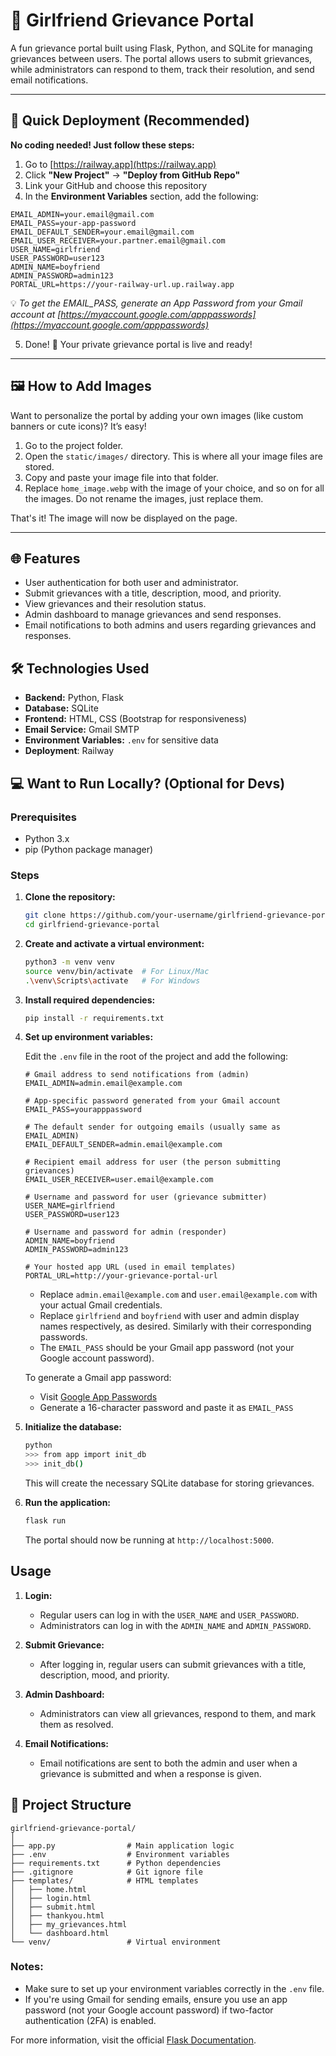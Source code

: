 # 💌 Girlfriend Grievance Portal

A fun grievance portal built using Flask, Python, and SQLite for managing grievances between users. The portal allows users to submit grievances, while administrators can respond to them, track their resolution, and send email notifications.

---

## 🚀 Quick Deployment (Recommended)

**No coding needed! Just follow these steps:**

1. Go to [https://railway.app](https://railway.app)
2. Click **"New Project"** → **"Deploy from GitHub Repo"**
3. Link your GitHub and choose this repository
4. In the **Environment Variables** section, add the following:

```env
EMAIL_ADMIN=your.email@gmail.com
EMAIL_PASS=your-app-password
EMAIL_DEFAULT_SENDER=your.email@gmail.com
EMAIL_USER_RECEIVER=your.partner.email@gmail.com
USER_NAME=girlfriend
USER_PASSWORD=user123
ADMIN_NAME=boyfriend
ADMIN_PASSWORD=admin123
PORTAL_URL=https://your-railway-url.up.railway.app
```

💡 *To get the EMAIL_PASS, generate an App Password from your Gmail account at [https://myaccount.google.com/apppasswords](https://myaccount.google.com/apppasswords)*

5. Done! 🚀 Your private grievance portal is live and ready!

---

## 🖼️ How to Add Images

Want to personalize the portal by adding your own images (like custom banners or cute icons)? It’s easy!

1. Go to the project folder.
2. Open the `static/images/` directory. This is where all your image files are stored.
3. Copy and paste your image file into that folder.
4. Replace `home_image.webp` with the image of your choice, and so on for all the images. Do not rename the images, just replace them.

That's it! The image will now be displayed on the page.

---

## 🌐 Features

- User authentication for both user and administrator.
- Submit grievances with a title, description, mood, and priority.
- View grievances and their resolution status.
- Admin dashboard to manage grievances and send responses.
- Email notifications to both admins and users regarding grievances and responses.

## 🛠️ Technologies Used

- **Backend:** Python, Flask
- **Database:** SQLite
- **Frontend:** HTML, CSS (Bootstrap for responsiveness)
- **Email Service:** Gmail SMTP
- **Environment Variables:** `.env` for sensitive data
- **Deployment**: Railway

## 💻 Want to Run Locally? (Optional for Devs)

### Prerequisites

- Python 3.x
- pip (Python package manager)

### Steps

1. **Clone the repository:**

   ```bash
   git clone https://github.com/your-username/girlfriend-grievance-portal.git
   cd girlfriend-grievance-portal
   ```

2. **Create and activate a virtual environment:**

   ```bash
   python3 -m venv venv
   source venv/bin/activate  # For Linux/Mac
   .\venv\Scripts\activate   # For Windows
   ```

3. **Install required dependencies:**

   ```bash
   pip install -r requirements.txt
   ```

4. **Set up environment variables:**

   Edit the `.env` file in the root of the project and add the following:

    ```env
    # Gmail address to send notifications from (admin)
    EMAIL_ADMIN=admin.email@example.com

    # App-specific password generated from your Gmail account
    EMAIL_PASS=yourapppassword

    # The default sender for outgoing emails (usually same as EMAIL_ADMIN)
    EMAIL_DEFAULT_SENDER=admin.email@example.com

    # Recipient email address for user (the person submitting grievances)
    EMAIL_USER_RECEIVER=user.email@example.com

    # Username and password for user (grievance submitter)
    USER_NAME=girlfriend
    USER_PASSWORD=user123

    # Username and password for admin (responder)
    ADMIN_NAME=boyfriend
    ADMIN_PASSWORD=admin123

    # Your hosted app URL (used in email templates)
    PORTAL_URL=http://your-grievance-portal-url
    ```
   - Replace `admin.email@example.com` and `user.email@example.com` with your actual Gmail credentials.
   - Replace `girlfriend` and `boyfriend` with user and admin display names respectively, as desired. Similarly with their corresponding passwords.
   - The `EMAIL_PASS` should be your Gmail app password (not your Google account password).

    To generate a Gmail app password:  
    - Visit [Google App Passwords](https://myaccount.google.com/apppasswords)
    - Generate a 16-character password and paste it as `EMAIL_PASS`

5. **Initialize the database:**

   ```bash
   python
   >>> from app import init_db
   >>> init_db()
   ```

   This will create the necessary SQLite database for storing grievances.

6. **Run the application:**

   ```bash
   flask run
   ```

   The portal should now be running at `http://localhost:5000`.

## Usage

1. **Login:**
   - Regular users can log in with the `USER_NAME` and `USER_PASSWORD`.
   - Administrators can log in with the `ADMIN_NAME` and `ADMIN_PASSWORD`.

2. **Submit Grievance:**
   - After logging in, regular users can submit grievances with a title, description, mood, and priority.

3. **Admin Dashboard:**
   - Administrators can view all grievances, respond to them, and mark them as resolved.

4. **Email Notifications:**
   - Email notifications are sent to both the admin and user when a grievance is submitted and when a response is given.

## 📁 Project Structure

```
girlfriend-grievance-portal/
│
├── app.py                # Main application logic
├── .env                  # Environment variables
├── requirements.txt      # Python dependencies
├── .gitignore            # Git ignore file
├── templates/            # HTML templates
│   ├── home.html
│   ├── login.html
│   ├── submit.html
│   ├── thankyou.html
│   ├── my_grievances.html
│   └── dashboard.html
└── venv/                 # Virtual environment
```

### Notes:

- Make sure to set up your environment variables correctly in the `.env` file.
- If you're using Gmail for sending emails, ensure you use an app password (not your Google account password) if two-factor authentication (2FA) is enabled.

For more information, visit the official [Flask Documentation](https://flask.palletsprojects.com/).